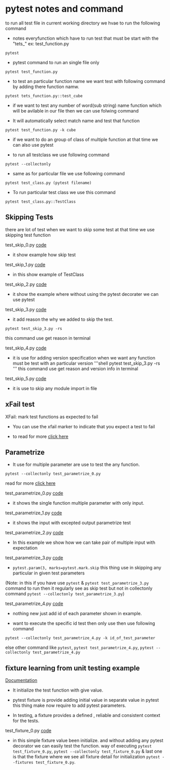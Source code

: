 # pytest notes and command

to run all test file in current working directory we hvae to run the following command

-    notes everyfunction which have to run test that must be start with the "tets_" ex: test_function.py

```shell
pytest
```

- pytest command to run an single file only

```shell
pytest test_function.py
```

- to test an particular function name we want test with following command by adding there function namw.

```shell
pytest tets_function.py::test_cube
```

- if we want to test any number of word(sub string) name function which will be avilable in our file then we can use folwing command

- It will automatically select match name and test that function
```shell
pytest test_function.py -k cube
```


<!-- Now Test classes journey -->

- if we want to do an group of class of multiple function at that time we can also use pytest

- to run all testclass we use following command
```
pytest --collectonly
```

- same as for particular file we use following command
```shell
pytest test_class.py (pytest filename)
```

- To run particular test class we use this command
```shell
pytest test_class.py::TestClass
```






<h2>Skipping Tests</h2>

there are lot of test when we want to skip some test at that time we use skipping test function

test_skip_0.py  [code](test_skip_0.py)
- it show example how skip test

test_skip_1.py  [code](test_skip_1.py)
- in this show example of TestClass 

test_skip_2.py  [code](test_skip_2.py)
- it show the example where without using the pytest decorater we can use pytest

test_skip_3.py  [code](test_skip_3.py)
- it add reason the why we added to skip the test.

```shell
pytest test_skip_3.py -rs
```
this command use get reason in terminal

test_skip_4.py  [code](test_skip_4.py)
- it is use for adding version specification when we want any function must be test with an particular version 
'''shell
pytest test_skip_3.py -rs
'''
this command use get reason and version info in terminal

test_skip_5.py [code](test_skip_5.py)
- it is use to skip any module import in file

<h2>xFail test</h2>

XFail: mark test functions as expected to fail

- You can use the xfail marker to indicate that you expect a test to fail

- to read for more [click here](https://docs.pytest.org/en/stable/how-to/skipping.html#)


<h2>Parametrize</h2> 

-   It use for multiple parameter are use to test the any function.

```shell
pytest --collectonly test_parametrize_0.py
```
read for more [click here](https://docs.pytest.org/en/6.2.x/parametrize.html)


test_parametrize_0.py [code](test_parametrize_0.py)
- it shows the single function multiple parameter with only input.

test_parametrize_1.py   [code](test_parametrize_1.py)

- it shows the input with excepted output parametrize test


test_parametrize_2.py   [code](test_parametrize_2.py)

- In this example we show how we can take pair of multiple input with expectation 

test_parametrize_3.py   [code](test_parametrize_3.py)
-   ``` pytest.param(3, marks=pytest.mark.skip ```
    this thing use in skipping any particular in given test parameters

(Note: in this if you have use ```pytest``` & ```pytest test_parametrize_3.py``` command to run then it regularly see as skip test but not in collectonly command ```pytest --collectonly test_parametrize_3.py```)


test_parametrize_4.py   [code](test_parametrize_4.py)

-  nothing new just add id of each parameter shown in example. 

-   want to execute the specific id test then only use then use following command
```
pytest --collectonly test_parametrize_4.py -k id_of_test_parameter
```
else 
other command like
```pytest```, ```pytest test_parametrize_4.py```, ```pytest --collectonly test_parametrize_4.py```

<h2>fixture learning from unit  testing example</h2>

[Documentation](https://docs.pytest.org/en/4.6.x/fixture.html#:~:text=fixtures%20have%20explicit%20names%20and%20are%20activated%20by%20declaring)

- It initialize the test function with give value.
- pytest fixture is provide adding initial value in separate value in pytest this thing make now require to add pytest parameters.

- In testing, a fixture provides a defined , reliable and consistent context for the tests.

test_fixture_0.py [code](test_fixture_0.py)

- in this simple fixture value been initialize. and without adding any pytest decorator we can easily test the function.
way of executing ```pytest test_fixture_0.py```, ```pytest --collectonly test_fixture_0.py``` & last one is that the fixture where we see all fixture detail for initialization
```pytest --fixtures test_fixture_0.py```.